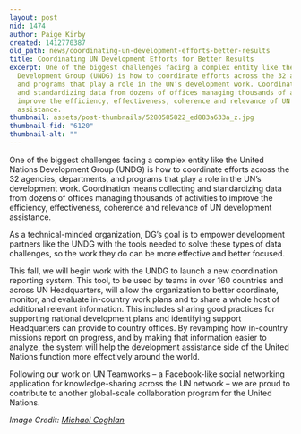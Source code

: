 ```yaml
---
layout: post
nid: 1474
author: Paige Kirby
created: 1412770387
old_path: news/coordinating-un-development-efforts-better-results
title: Coordinating UN Development Efforts for Better Results
excerpt: One of the biggest challenges facing a complex entity like the United Nations
  Development Group (UNDG) is how to coordinate efforts across the 32 agencies, departments,
  and programs that play a role in the UN’s development work. Coordination means collecting
  and standardizing data from dozens of offices managing thousands of activities to
  improve the efficiency, effectiveness, coherence and relevance of UN development
  assistance.
thumbnail: assets/post-thumbnails/5280585822_ed883a633a_z.jpg
thumbnail-fid: "6120"
thumbnail-alt: ""
---
```


One of the biggest challenges facing a complex entity like the United Nations Development Group (UNDG) is how to coordinate efforts across the 32 agencies, departments, and programs that play a role in the UN’s development work. Coordination means collecting and standardizing data from dozens of offices managing thousands of activities to improve the efficiency, effectiveness, coherence and relevance of UN development assistance.

As a technical-minded organization, DG’s goal is to empower development partners like the UNDG with the tools needed to solve these types of data challenges, so the work they do can be more effective and better focused.

This fall, we will begin work with the UNDG to launch a new coordination reporting system. This tool, to be used by teams in over 160 countries and across UN Headquarters, will allow the organization to better coordinate, monitor, and evaluate in-country work plans and to share a whole host of additional relevant information. This includes sharing good practices for supporting national development plans and identifying support Headquarters can provide to country offices. By revamping how in-country missions report on progress, and by making that information easier to analyze, the system will help the development assistance side of the United Nations function more effectively around the world.

Following our work on UN Teamworks – a Facebook-like social networking application for knowledge-sharing across the UN network – we are proud to contribute to another global-scale collaboration program for the United Nations.

*Image Credit: [Michael Coghlan](https://www.flickr.com/photos/mikecogh/5280585822)*
